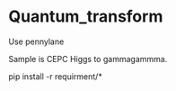 # Quantum_transform
Use pennylane   

Sample is CEPC Higgs to gammagammma.  

pip install -r requirment/*
